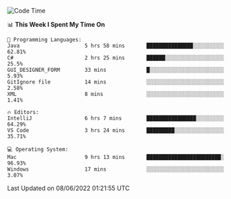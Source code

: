 <!--START_SECTION:waka-->
![Code Time](http://img.shields.io/badge/Code%20Time-45%20hrs%2021%20mins-blue)

📊 **This Week I Spent My Time On** 

```text
💬 Programming Languages: 
Java                     5 hrs 58 mins       ███████████████░░░░░░░░░░   62.81% 
C#                       2 hrs 25 mins       ██████░░░░░░░░░░░░░░░░░░░   25.5% 
GUI_DESIGNER_FORM        33 mins             █░░░░░░░░░░░░░░░░░░░░░░░░   5.93% 
GitIgnore file           14 mins             ░░░░░░░░░░░░░░░░░░░░░░░░░   2.58% 
XML                      8 mins              ░░░░░░░░░░░░░░░░░░░░░░░░░   1.41%

🔥 Editors: 
IntelliJ                 6 hrs 7 mins        ████████████████░░░░░░░░░   64.29% 
VS Code                  3 hrs 24 mins       █████████░░░░░░░░░░░░░░░░   35.71%

💻 Operating System: 
Mac                      9 hrs 13 mins       ████████████████████████░   96.93% 
Windows                  17 mins             ░░░░░░░░░░░░░░░░░░░░░░░░░   3.07%

```


 Last Updated on 08/06/2022 01:21:55 UTC
<!--END_SECTION:waka-->
